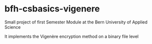 # bfh-csbasics-vigenere
Small project of first Semester Module at the Bern University of Applied Science

It implements the Vigenère encryption method on a binary file level
